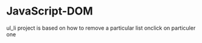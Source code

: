 # JavaScript-DOM

ul_li project is based on how to remove a particular list onclick on particuler one
